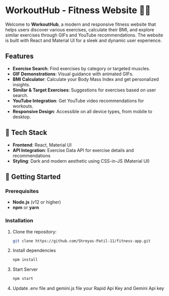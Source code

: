 # WorkoutHub - Fitness Website 🏋️‍♂️

Welcome to **WorkoutHub**, a modern and responsive fitness website that helps users discover various exercises, calculate their BMI, and explore similar exercises through GIFs and YouTube recommendations. The website is built with React and Material UI for a sleek and dynamic user experience.

## Features

- **Exercise Search**: Find exercises by category or targeted muscles.
- **GIF Demonstrations**: Visual guidance with animated GIFs.
- **BMI Calculator**: Calculate your Body Mass Index and get personalized insights.
- **Similar & Target Exercises**: Suggestions for exercises based on user search.
- **YouTube Integration**: Get YouTube video recommendations for workouts.
- **Responsive Design**: Accessible on all device types, from mobile to desktop.

## 🔧 Tech Stack

- **Frontend**: React, Material UI
- **API Integration**: Exercise Data API for exercise details and recommendations
- **Styling**: Dark and modern aesthetic using CSS-in-JS (Material UI)

## 🚀 Getting Started

### Prerequisites

- **Node.js** (v12 or higher)
- **npm** or **yarn**

### Installation

1. Clone the repository:

   ```bash
   git clone https://github.com/Shreyas-Patil-11/fitness-app.git

2. Install dependencies

   ```bash
   npm install

3. Start Server

   ```bash
   npm start

4. Update .env file and gemini.js file your Rapid Api Key and Gemini Api key

